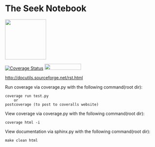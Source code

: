 # The Seek Notebook


<img src="https://seek4science.org/assets/images/seek-logo.svg" width="135px" height="132px">

<a href='https://coveralls.io/github/bogdan23a/TheSeekNotebook'><img src='https://coveralls.io/repos/github/bogdan23a/TheSeekNotebook/badge.svg' alt='Coverage Status' /></a>
<img src="https://camo.githubusercontent.com/2091d99fb3b1ea0dcacb2ce564d5a3fc099c9ee7/68747470733a2f2f6261646765732e66726170736f66742e636f6d2f6f732f76322f6f70656e2d736f757263652e7376673f763d313032" width="120" height="20">

http://docutils.sourceforge.net/rst.html

Run coverage via coverage.py with the following command(root dir):

    coverage run test.py
        or
    postcoverage (to post to coveralls website)
    
View coverage via coverage.py with the following command(root dir):

    coverage html -i
 
 
View documentation via sphinx.py with the following command(root dir):

    make clean html 
